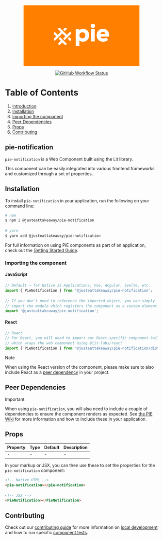 <p align="center">
  <img align="center" src="../../../readme_image.png" height="200" alt="">
</p>

<p align="center">
  <a href="https://www.npmjs.com/@justeattakeaway/pie-notification">
    <img alt="GitHub Workflow Status" src="https://img.shields.io/npm/v/@justeattakeaway/pie-notification.svg">
  </a>
</p>

# Table of Contents

1. [Introduction](#pie-notification)
2. [Installation](#installation)
3. [Importing the component](#importing-the-component)
4. [Peer Dependencies](#peer-dependencies)
5. [Props](#props)
6. [Contributing](#contributing)

## pie-notification

`pie-notification` is a Web Component built using the Lit library.

This component can be easily integrated into various frontend frameworks and customized through a set of properties.


## Installation

To install `pie-notification` in your application, run the following on your command line:

```bash
# npm
$ npm i @justeattakeaway/pie-notification

# yarn
$ yarn add @justeattakeaway/pie-notification
```

For full information on using PIE components as part of an application, check out the [Getting Started Guide](https://github.com/justeattakeaway/pie/wiki/Getting-started-with-PIE-Web-Components).


### Importing the component

#### JavaScript
```js
// Default – for Native JS Applications, Vue, Angular, Svelte, etc.
import { PieNotification } from '@justeattakeaway/pie-notification';

// If you don't need to reference the imported object, you can simply
// import the module which registers the component as a custom element.
import '@justeattakeaway/pie-notification';
```

#### React
```js
// React
// For React, you will need to import our React-specific component build
// which wraps the web component using @lit-labs/react
import { PieNotification } from '@justeattakeaway/pie-notification/dist/react';
```

> [!NOTE]
> When using the React version of the component, please make sure to also
> include React as a [peer dependency](#peer-dependencies) in your project.


## Peer Dependencies

> [!IMPORTANT]
> When using `pie-notification`, you will also need to include a couple of dependencies to ensure the component renders as expected. See [the PIE Wiki](https://github.com/justeattakeaway/pie/wiki/Getting-started-with-PIE-Web-Components#expected-dependencies) for more information and how to include these in your application.

## Props

| Property | Type | Default | Description |
|---|---|---|---|
| - | - | - | - |

In your markup or JSX, you can then use these to set the properties for the `pie-notification` component:

```html
<!-- Native HTML -->
<pie-notification></pie-notification>

<!-- JSX -->
<PieNotification></PieNotification>
```

## Contributing

Check out our [contributing guide](https://github.com/justeattakeaway/pie/wiki/Contributing-Guide) for more information on [local development](https://github.com/justeattakeaway/pie/wiki/Contributing-Guide#local-development) and how to run specific [component tests](https://github.com/justeattakeaway/pie/wiki/Contributing-Guide#testing).